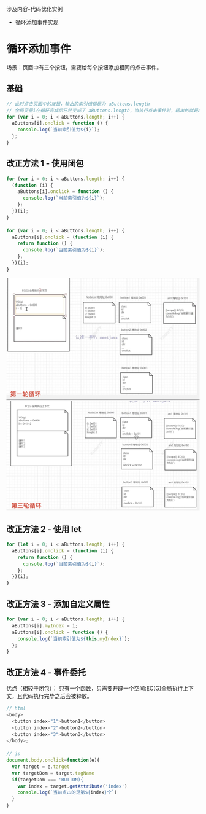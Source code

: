 涉及内容-代码优化实例

- 循环添加事件实现

# 循环添加事件

场景：页面中有三个按钮，需要给每个按钮添加相同的点击事件。

## 基础

```javascript
// 此时点击页面中的按钮，输出的索引值都是为 aButtons.length
// 全局变量i在循环完成后已经变成了 aButtons.length，当执行点击事件时，输出的就是aButtons.length
for (var i = 0; i < aButtons.length; i++) {
  aButtons[i].onclick = function () {
    console.log(`当前索引值为${i}`);
  };
}
```

## 改正方法 1 - 使用闭包

```javascript
for (var i = 0; i < aButtons.length; i++) {
  (function (i) {
    aButtons[i].onclick = function () {
      console.log(`当前索引值为${i}`);
    };
  })(i);
}

for (var i = 0; i < aButtons.length; i++) {
  aButtons[i].onclick = (function (i) {
    return function () {
      console.log(`当前索引值为${i}`);
    };
  })(i);
}
```

![](../image/add_event_loop_1.png)
![](../image/add_event_loop_2.png)

## 改正方法 2 - 使用 let

```javascript
for (let i = 0; i < aButtons.length; i++) {
  aButtons[i].onclick = (function (i) {
    return function () {
      console.log(`当前索引值为${i}`);
    };
  })(i);
}
```

## 改正方法 3 - 添加自定义属性

```javascript
for (var i = 0; i < aButtons.length; i++) {
  aButtons[i].myIndex = i;
  aButtons[i].onclick = function () {
    console.log(`当前索引值为${this.myIndex}`);
  };
}
```

## 改正方法 4 - 事件委托

优点（相较于闭包）：
只有一个函数，只需要开辟一个空间:EC(G)全局执行上下文，且代码执行完毕之后会被释放。

```javascript
// html
<body>
  <button index="1">button1</button>
  <button index="2">button2</button>
  <button index="3">button3</button>
</body>;

// js
document.body.onclick=function(e){
  var target = e.target
  var targetDom = target.tagName
  if(targetDom === 'BUTTON){
    var index = target.getAttribute('index')
    console.log(`当前点击的是第${index}个`)
  }
}
```
